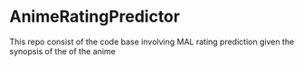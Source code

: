 # AnimeRatingPredictor
This repo consist of the code base involving MAL rating prediction given the synopsis of the of the anime
